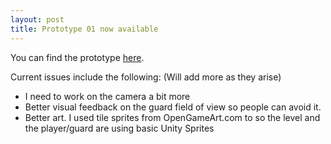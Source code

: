 ```yaml
---
layout: post
title: Prototype 01 now available
---
```


You can find the prototype [here]({{site.baseurl}}/glitterprototype/prototypes/prototype01).

Current issues include the following: (Will add more as they arise)
- I need to work on the camera a bit more
- Better visual feedback on the guard field of view so people can avoid it.
- Better art. I used tile sprites from OpenGameArt.com to so the level and the player/guard are using basic Unity Sprites